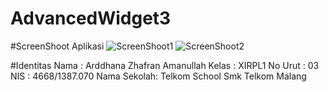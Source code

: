 # AdvancedWidget3

#ScreenShoot Aplikasi
![ScreenShoot1](https://docs.google.com/uc?id=0B8vzO9BCgQxuQmpxWUhXbGdGRjg)
![ScreenShoot2](https://docs.google.com/uc?id=0B8vzO9BCgQxuWlR1RS1LQ0QtVXM)

#Identitas
    Nama        : Arddhana Zhafran Amanullah
    Kelas       : XIRPL1
    No Urut     : 03
    NIS         : 4668/1387.070
    Nama Sekolah: Telkom School Smk Telkom Malang
